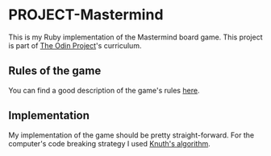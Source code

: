 # PROJECT-Mastermind
This is my Ruby implementation of the Mastermind board game. This project is part of [The Odin Project](https://www.theodinproject.com/home)'s curriculum.

## Rules of the game
You can find a good description of the game's rules [here](https://en.wikipedia.org/wiki/Mastermind_(board_game)).

## Implementation
My implementation of the game should be pretty straight-forward. For the computer's code breaking strategy I used [Knuth's algorithm](https://en.wikipedia.org/wiki/Mastermind_(board_game)#Worst_case:_Five-guess_algorithm).
